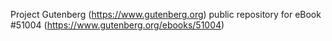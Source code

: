 Project Gutenberg (https://www.gutenberg.org) public repository for
eBook #51004 (https://www.gutenberg.org/ebooks/51004)
